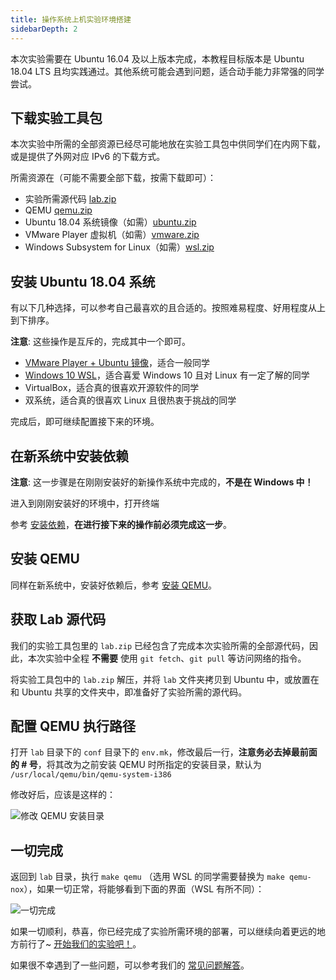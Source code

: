 ```yaml
---
title: 操作系统上机实验环境搭建
sidebarDepth: 2
---
```


本次实验需要在 Ubuntu 16.04 及以上版本完成，本教程目标版本是 Ubuntu 18.04 LTS 且均实践通过。其他系统可能会遇到问题，适合动手能力非常强的同学尝试。

## 下载实验工具包

本次实验中所需的全部资源已经尽可能地放在实验工具包中供同学们在内网下载，或是提供了外网对应 IPv6 的下载方式。

所需资源在（可能不需要全部下载，按需下载即可）：

+ 实验所需源代码 [lab.zip](/files/lab.zip)
+ QEMU [qemu.zip](/files/qemu.zip)
+ Ubuntu 18.04 系统镜像（如需）[ubuntu.zip](/files/ubuntu.zip)
+ VMware Player 虚拟机（如需）[vmware.zip](/files/vmware.zip)
+ Windows Subsystem for Linux（如需）[wsl.zip](/files/wsl.zip)

## 安装 Ubuntu 18.04 系统

有以下几种选择，可以参考自己最喜欢的且合适的。按照难易程度、好用程度从上到下排序。

**注意**: 这些操作是互斥的，完成其中一个即可。

+ [VMware Player + Ubuntu 镜像](/vmware.md)，适合一般同学
+ [Windows 10 WSL](/wsl.md)，适合喜爱 Windows 10 且对 Linux 有一定了解的同学
+ VirtualBox，适合真的很喜欢开源软件的同学
+ 双系统，适合真的很喜欢 Linux 且很热衷于挑战的同学

完成后，即可继续配置接下来的环境。

## 在新系统中安装依赖

**注意**: 这一步骤是在刚刚安装好的新操作系统中完成的，**不是在 Windows 中！**

进入到刚刚安装好的环境中，打开终端

参考 [安装依赖](/dependency.md)，**在进行接下来的操作前必须完成这一步**。

## 安装 QEMU

同样在新系统中，安装好依赖后，参考 [安装 QEMU](/qemu.md)。

## 获取 Lab 源代码

我们的实验工具包里的 `lab.zip` 已经包含了完成本次实验所需的全部源代码，因此，本次实验中全程 **不需要** 使用 `git fetch`、`git pull` 等访问网络的指令。

将实验工具包中的 `lab.zip` 解压，并将 `lab` 文件夹拷贝到 Ubuntu 中，或放置在和 Ubuntu 共享的文件夹中，即准备好了实验所需的源代码。

## 配置 QEMU 执行路径

打开 `lab` 目录下的 `conf` 目录下的 `env.mk`，修改最后一行，**注意务必去掉最前面的 # 号**，将其改为之前安装 QEMU 时所指定的安装目录，默认为 `/usr/local/qemu/bin/qemu-system-i386`

修改好后，应该是这样的：

![修改 QEMU 安装目录](config_qemu.png)

## 一切完成

返回到 `lab` 目录，执行 `make qemu` （选用 WSL 的同学需要替换为 `make qemu-nox`），如果一切正常，将能够看到下面的界面（WSL 有所不同）：

![一切完成](all_set.png)

如果一切顺利，恭喜，你已经完成了实验所需环境的部署，可以继续向着更远的地方前行了~ [开始我们的实验吧！](/optimized.md)。

如果很不幸遇到了一些问题，可以参考我们的 [常见问题解答](/questions.md)。
